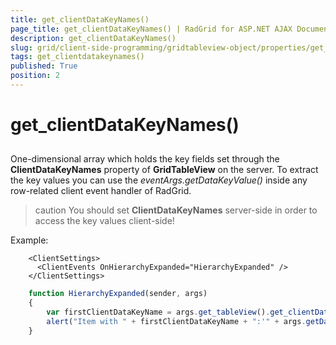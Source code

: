 ```yaml
---
title: get_clientDataKeyNames()
page_title: get_clientDataKeyNames() | RadGrid for ASP.NET AJAX Documentation
description: get_clientDataKeyNames()
slug: grid/client-side-programming/gridtableview-object/properties/get_clientdatakeynames()
tags: get_clientdatakeynames()
published: True
position: 2
---
```


# get_clientDataKeyNames()



## 

One-dimensional array which holds the key fields set through the **ClientDataKeyNames** property of **GridTableView** on the server. To extract the key values you can use the *eventArgs.getDataKeyValue()* inside any row-related client event handler of RadGrid.

>caution You should set **ClientDataKeyNames** server-side in order to access the key values client-side!
>


Example:

````ASP.NET
	<ClientSettings>
	  <ClientEvents OnHierarchyExpanded="HierarchyExpanded" />
	</ClientSettings>
````

````JavaScript
	function HierarchyExpanded(sender, args)
	{  
	    var firstClientDataKeyName = args.get_tableView().get_clientDataKeyNames()[0];
	    alert("Item with " + firstClientDataKeyName + ":'" + args.getDataKeyValue(firstClientDataKeyName) + "' expanded.");
	}
````


